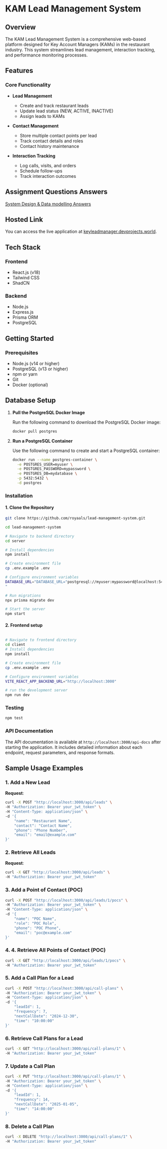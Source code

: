 # KAM Lead Management System

## Overview

The KAM Lead Management System is a comprehensive web-based platform designed for Key Account Managers (KAMs) in the restaurant industry. This system streamlines lead management, interaction tracking, and performance monitoring processes.

## Features

### Core Functionality
- **Lead Management**
  - Create and track restaurant leads
  - Update lead status (NEW, ACTIVE, INACTIVE)
  - Assign leads to KAMs

- **Contact Management**
  - Store multiple contact points per lead
  - Track contact details and roles
  - Contact history maintenance

- **Interaction Tracking**
  - Log calls, visits, and orders
  - Schedule follow-ups
  - Track interaction outcomes

## Assignment Questions Answers
[System Design & Data modelling Answers](https://docs.google.com/document/d/1UJpG_Kz0ZD4fYY7OXEwDWM5V-kHTsdBQdr68xeVIOvI/edit?usp=sharing)  

## Hosted Link

You can access the live application at [keyleadmanager.devprojects.world](https://keyleadmanager.devprojects.world).  

## Tech Stack

### Frontend
- React.js (v18)
- Tailwind CSS
- ShadCN

### Backend
- Node.js
- Express.js
- Prisma ORM
- PostgreSQL

## Getting Started

### Prerequisites

- Node.js (v14 or higher)
- PostgreSQL (v13 or higher)
- npm or yarn
- Git
- Docker (optional)

## Database Setup

1. **Pull the PostgreSQL Docker Image**
   
   Run the following command to download the PostgreSQL Docker image:
   
   ```bash
   docker pull postgres
   ```

2. **Run a PostgreSQL Container**
   
   Use the following command to create and start a PostgreSQL container:
   
   ```bash
   docker run --name postgres-container \
     -e POSTGRES_USER=myuser \
     -e POSTGRES_PASSWORD=mypassword \
     -e POSTGRES_DB=mydatabase \
     -p 5432:5432 \
     -d postgres
   ```

### Installation

#### 1. Clone the Repository
```bash
git clone https://github.com/royaals/lead-management-system.git

cd lead-management-system

# Navigate to backend directory
cd server

# Install dependencies
npm install

# Create environment file
cp .env.example .env

# Configure environment variables
DATABASE_URL="DATABASE_URL="postgresql://myuser:mypassword@localhost:5432/mydatabase"
"

# Run migrations
npx prisma migrate dev

# Start the server
npm start
```

#### 2. Frontend setup
```bash 

# Navigate to frontend directory
cd client
# Install dependencies
npm install

# Create environment file
cp .env.example .env

# Configure environment variables
VITE_REACT_APP_BACKEND_URL="http://localhost:3000"

# run the development server
npm run dev
```
### Testing
```bash
npm test
```
### API Documentation
The API documentation is available at `http://localhost:3000/api-docs` after starting the application. It includes detailed information about each endpoint, request parameters, and response formats.

## Sample Usage Examples

### 1. **Add a New Lead**

**Request**:
```bash
curl -X POST "http://localhost:3000/api/leads" \
-H "Authorization: Bearer your_jwt_token" \
-H "Content-Type: application/json" \
-d '{
    "name": "Restaurant Name",
    "contact": "Contact Name",
    "phone": "Phone Number",
    "email": "email@example.com"
}'
 ```
### 2. **Retrieve All Leads**

**Request**:
```bash
curl -X GET "http://localhost:3000/api/leads" \
-H "Authorization: Bearer your_jwt_token"
 ```
### 3. **Add a Point of Contact (POC)**

```bash
curl -X POST "http://localhost:3000/api/leads/1/pocs" \
-H "Authorization: Bearer your_jwt_token" \
-H "Content-Type: application/json" \
-d '{
    "name": "POC Name",
    "role": "POC Role",
    "phone": "POC Phone",
    "email": "poc@example.com"
}'
 ```
### 4. **4. Retrieve All Points of Contact (POC)**
```bash
curl -X GET "http://localhost:3000/api/leads/1/pocs" \
-H "Authorization: Bearer your_jwt_token"
```
### 5. **Add a Call Plan for a Lead**
```bash
curl -X POST "http://localhost:3000/api/call-plans" \
-H "Authorization: Bearer your_jwt_token" \
-H "Content-Type: application/json" \
-d '{
    "leadId": 1,
    "frequency": 7,
    "nextCallDate": "2024-12-30",
    "time": "10:00:00"
}'
```
### 6. **Retrieve Call Plans for a Lead**
```bash
curl -X GET "http://localhost:3000/api/call-plans/1" \
-H "Authorization: Bearer your_jwt_token"
```
### 7. **Update a Call Plan**
```bash
curl -X PUT "http://localhost:3000/api/call-plans/1" \
-H "Authorization: Bearer your_jwt_token" \
-H "Content-Type: application/json" \
-d '{
    "leadId": 1,
    "frequency": 14,
    "nextCallDate": "2025-01-05",
    "time": "14:00:00"
}'
```
### 8. **Delete a Call Plan**
```bash
curl -X DELETE "http://localhost:3000/api/call-plans/1" \
-H "Authorization: Bearer your_jwt_token"
```

